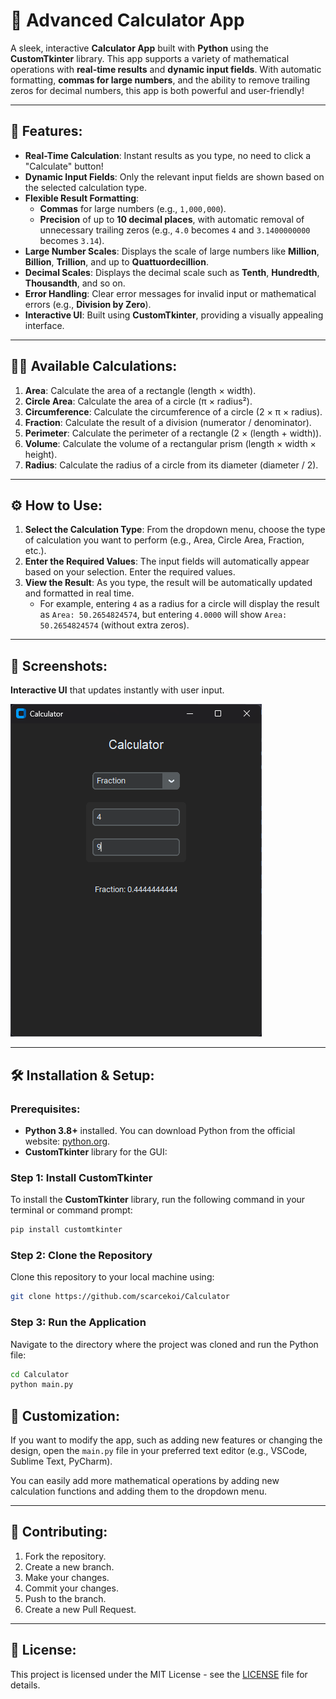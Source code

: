 # 🧮 **Advanced Calculator App**

A sleek, interactive **Calculator App** built with **Python** using the **CustomTkinter** library. This app supports a variety of mathematical operations with **real-time results** and **dynamic input fields**. With automatic formatting, **commas for large numbers**, and the ability to remove trailing zeros for decimal numbers, this app is both powerful and user-friendly!

---

## 📐 **Features**:
- **Real-Time Calculation**: Instant results as you type, no need to click a "Calculate" button!
- **Dynamic Input Fields**: Only the relevant input fields are shown based on the selected calculation type.
- **Flexible Result Formatting**: 
  - **Commas** for large numbers (e.g., `1,000,000`).
  - **Precision** of up to **10 decimal places**, with automatic removal of unnecessary trailing zeros (e.g., `4.0` becomes `4` and `3.1400000000` becomes `3.14`).
- **Large Number Scales**: Displays the scale of large numbers like **Million**, **Billion**, **Trillion**, and up to **Quattuordecillion**.
- **Decimal Scales**: Displays the decimal scale such as **Tenth**, **Hundredth**, **Thousandth**, and so on.
- **Error Handling**: Clear error messages for invalid input or mathematical errors (e.g., **Division by Zero**).
- **Interactive UI**: Built using **CustomTkinter**, providing a visually appealing interface.

---

## 🧑‍💻 **Available Calculations**:
1. **Area**: Calculate the area of a rectangle (length × width).
2. **Circle Area**: Calculate the area of a circle (π × radius²).
3. **Circumference**: Calculate the circumference of a circle (2 × π × radius).
4. **Fraction**: Calculate the result of a division (numerator / denominator).
5. **Perimeter**: Calculate the perimeter of a rectangle (2 × (length + width)).
6. **Volume**: Calculate the volume of a rectangular prism (length × width × height).
7. **Radius**: Calculate the radius of a circle from its diameter (diameter / 2).

---

## ⚙️ **How to Use**:

1. **Select the Calculation Type**: From the dropdown menu, choose the type of calculation you want to perform (e.g., Area, Circle Area, Fraction, etc.).
2. **Enter the Required Values**: The input fields will automatically appear based on your selection. Enter the required values.
3. **View the Result**: As you type, the result will be automatically updated and formatted in real time.
   - For example, entering `4` as a radius for a circle will display the result as `Area: 50.2654824574`, but entering `4.0000` will show `Area: 50.2654824574` (without extra zeros).

---

## 📸 **Screenshots**:

**Interactive UI** that updates instantly with user input.

![Calculator App Screenshot](assets/calc_scrnsht1.png)

---

## 🛠 **Installation & Setup**:

### Prerequisites:
- **Python 3.8+** installed. You can download Python from the official website: [python.org](https://www.python.org/downloads/).
- **CustomTkinter** library for the GUI:

### Step 1: Install CustomTkinter

To install the **CustomTkinter** library, run the following command in your terminal or command prompt:

```bash
pip install customtkinter
```

### Step 2: Clone the Repository

Clone this repository to your local machine using:

```bash
git clone https://github.com/scarcekoi/Calculator
```

### Step 3: Run the Application

Navigate to the directory where the project was cloned and run the Python file:

```bash
cd Calculator
python main.py
```

## 🔧 **Customization**:

If you want to modify the app, such as adding new features or changing the design, open the `main.py` file in your preferred text editor (e.g., VSCode, Sublime Text, PyCharm).

You can easily add more mathematical operations by adding new calculation functions and adding them to the dropdown menu.

---

## 📝 **Contributing**:

1. Fork the repository.
2. Create a new branch.
3. Make your changes.
4. Commit your changes.
5. Push to the branch.
6. Create a new Pull Request.

---

## 📄 **License**:

This project is licensed under the MIT License - see the [LICENSE](LICENSE) file for details.

